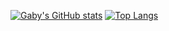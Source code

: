 [![Gaby's GitHub stats](https://github-readme-stats.vercel.app/api?username=gabpr)](https://github.com/gabpr/github-readme-stats)
[![Top Langs](https://github-readme-stats.vercel.app/api/top-langs/?username=gabpr)](https://github.com/gabpr/github-readme-stats)
